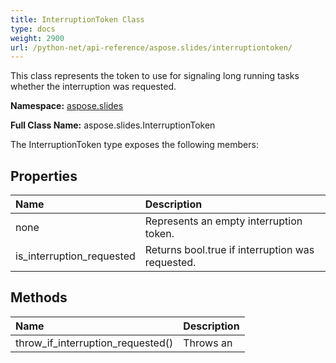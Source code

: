 ```yaml
---
title: InterruptionToken Class
type: docs
weight: 2900
url: /python-net/api-reference/aspose.slides/interruptiontoken/
---
```


This class represents the token to use for signaling long running tasks whether the interruption was requested.

**Namespace:** [aspose.slides](/slides/python-net/api-reference/aspose.slides/)

**Full Class Name:** aspose.slides.InterruptionToken



The InterruptionToken type exposes the following members:
## **Properties**
|**Name**|**Description**|
| :- | :- |
|none|Represents an empty interruption token.|
|is_interruption_requested|Returns bool.true if interruption was requested.|
## **Methods**
|**Name**|**Description**|
| :- | :- |
|throw_if_interruption_requested()|Throws an|
